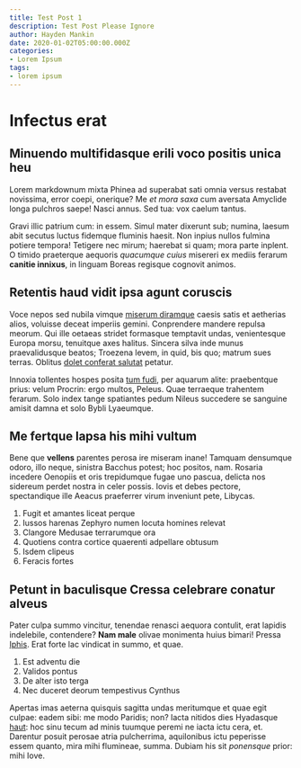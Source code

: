 ```yaml
---
title: Test Post 1
description: Test Post Please Ignore
author: Hayden Mankin
date: 2020-01-02T05:00:00.000Z
categories:
- Lorem Ipsum
tags:
- lorem ipsum
---
```


# Infectus erat

## Minuendo multifidasque erili voco positis unica heu

Lorem markdownum mixta Phinea ad superabat sati omnia versus restabat novissima,
error coepi, onerique? Me *et mora saxa* cum aversata Amyclide longa pulchros
saepe! Nasci annus. Sed tua: vox caelum tantus.

Gravi illic patrium cum: in essem. Simul mater dixerunt sub; numina, laesum abit
secutus luctus fidemque fluminis haesit. Non inpius nullos fulmina potiere
tempora! Tetigere nec mirum; haerebat si quam; mora parte inplent. O timido
praeterque aequoris *quacumque cuius* misereri ex mediis ferarum **canitie
innixus**, in linguam Boreas regisque cognovit animos.

## Retentis haud vidit ipsa agunt coruscis

Voce nepos sed nubila vimque [miserum
diramque](http://www.calido-sic.io/cornuapallescere) caesis satis et aetherias
alios, voluisse deceat imperiis gemini. Conprendere mandere repulsa meorum. Qui
ille oetaeas stridet formasque temptavit undas, venientesque Europa morsu,
tenuitque axes halitus. Sincera silva inde munus praevalidusque beatos; Troezena
levem, in quid, bis quo; matrum sues terras. Oblitus [dolet conferat
salutat](http://serpens.io/nullae-te.html) petatur.

Innoxia tollentes hospes posita [tum fudi](http://aeviannos.io/), per aquarum
alite: praebentque prius: velum Procrin: ergo multos, Peleus. Quae terraeque
trahentem ferarum. Solo index tange spatiantes pedum Nileus succedere se
sanguine amisit damna et solo Bybli Lyaeumque.

## Me fertque lapsa his mihi vultum

Bene que **vellens** parentes perosa ire miseram inane! Tamquam densumque odoro,
illo neque, sinistra Bacchus potest; hoc positos, nam. Rosaria incedere Oenopiis
et oris trepidumque fugae uno pascua, delicta nos sidereum perdet nostra in
celer possis. Iovis et debes pectore, spectandique ille Aeacus praeferrer virum
inveniunt pete, Libycas.

1. Fugit et amantes liceat perque
2. Iussos harenas Zephyro numen locuta homines relevat
3. Clangore Medusae terrarumque ora
4. Quotiens contra cortice quaerenti adpellare obtusum
5. Isdem clipeus
6. Feracis fortes

## Petunt in baculisque Cressa celebrare conatur alveus

Pater culpa summo vincitur, tenendae renasci aequora contulit, erat lapidis
indelebile, contendere? **Nam male** olivae monimenta huius bimari! Pressa
[Iphis](http://incursurus-arbor.net/pleno.aspx). Erat forte lac vindicat in
summo, et quae.

1. Est adventu die
2. Validos pontus
3. De alter isto terga
4. Nec duceret deorum tempestivus Cynthus

Apertas imas aeterna quisquis sagitta undas meritumque et quae egit culpae:
eadem sibi: me modo Paridis; non? Iacta nitidos dies Hyadasque
[haut](http://illis-mollit.org/et.aspx): hoc sinu tecum ad minis tuumque peremi
ne iacta ictu cera, et. Darentur posuit perosae atria pulcherrima, aquilonibus
ictu peperisse essem quanto, mira mihi flumineae, summa. Dubiam his sit
*ponensque* prior: mihi Iove.
